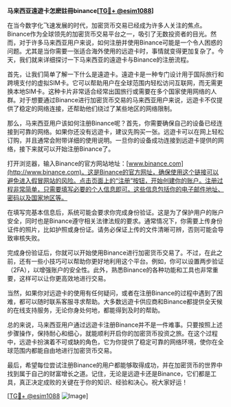 **马来西亚遠遊卡怎麽註冊binance[[TG💪+ @esim1088](https://t.me/s/esim1088)]**

在当今数字化飞速发展的时代，加密货币交易已经成为许多人关注的焦点。Binance作为全球领先的加密货币交易平台之一，吸引了无数投资者的目光。然而，对于许多马来西亚用户来说，如何注册并使用Binance可能是一个令人困惑的问题。尤其是当你需要一张适合海外使用的远遊卡时，事情就变得更加复杂了。今天，我们就来详细探讨一下马来西亚的遠遊卡与Binance的注册流程。

首先，让我们简单了解一下什么是遠遊卡。遠遊卡是一种专门设计用于国际旅行和跨境支付的虚拟SIM卡。它可以帮助用户在全球范围内轻松访问互联网，而无需更换本地SIM卡。这种卡片非常适合经常出国旅行或需要在多个国家使用网络的人群。对于想要通过Binance进行加密货币交易的马来西亚用户来说，远遊卡不仅提供了稳定的网络连接，还帮助他们绕过了某些地区的网络限制。

那么，马来西亚用户该如何注册Binance呢？首先，你需要确保自己的设备已经连接到可靠的网络。如果你还没有远遊卡，建议先购买一张。远遊卡可以在网上轻松订购，并且通常会附带详细的使用说明。一旦你的设备成功连接到远遊卡提供的网络，接下来就可以开始注册Binance了。

打开浏览器，输入Binance的官方网站地址：[www.binance.com](http://www.binance.com)。这是Binance的官方网址，确保使用这个链接可以避免进入假冒网站的风险。点击页面上的“注册”按钮，开始创建你的账户。注册过程非常简单，只需要填写必要的个人信息即可。这些信息包括你的电子邮件地址、密码以及国家地区等。

在填写完基本信息后，系统可能会要求你完成身份验证。这是为了保护用户的账户安全，同时也是Binance遵守相关法律法规的要求。通常情况下，你需要上传身份证件的照片，比如护照或身份证。请务必保证上传的文件清晰可辨，否则可能会导致审核失败。

完成身份验证后，你就可以开始使用Binance进行加密货币交易了。不过，在此之前，还有一些小技巧可以帮助你更好地利用这个平台。例如，你可以设置两步验证（2FA），以增强账户的安全性。此外，熟悉Binance的各种功能和工具也非常重要，这样可以让你更高效地进行交易。

当然，如果你对远遊卡的使用有任何疑问，或者在注册Binance的过程中遇到了困难，都可以随时联系客服寻求帮助。大多数远遊卡供应商和Binance都提供全天候的在线支持服务，无论你身处何地，都能得到及时的帮助。

总的来说，马来西亚用户通过远遊卡注册Binance并不是一件难事。只要按照上述步骤操作，保持耐心和细心，就能顺利开启你的加密货币投资之旅。在这个过程中，远遊卡扮演着不可或缺的角色，它为你提供了稳定可靠的网络环境，使你在全球范围内都能自由地进行加密货币交易。

最后，希望每位尝试注册Binance的用户都能够取得成功，并在加密货币的世界中找到属于自己的财富增长之道。记住，无论是远遊卡还是Binance，它们都是工具，真正决定成败的关键在于你的知识、经验和决心。祝大家好运！

[[TG💪+ @esim1088](https://t.me/s/esim1088) ![Image](https://i.postimg.cc/4NQfJmqS/Snipaste-2025-05-13-00-14-12.png)]